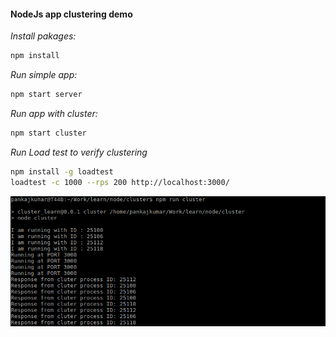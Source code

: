#### NodeJs app clustering demo

*Install pakages:*
```bash
npm install
```
*Run simple app:*
```bash
npm start server
```

*Run app with cluster:*
```bash
npm start cluster
```

*Run Load test to verify clustering*
```bash
npm install -g loadtest
loadtest -c 1000 --rps 200 http://localhost:3000/
```

![Alt text](/Selection_001.png?raw=true "Output")
